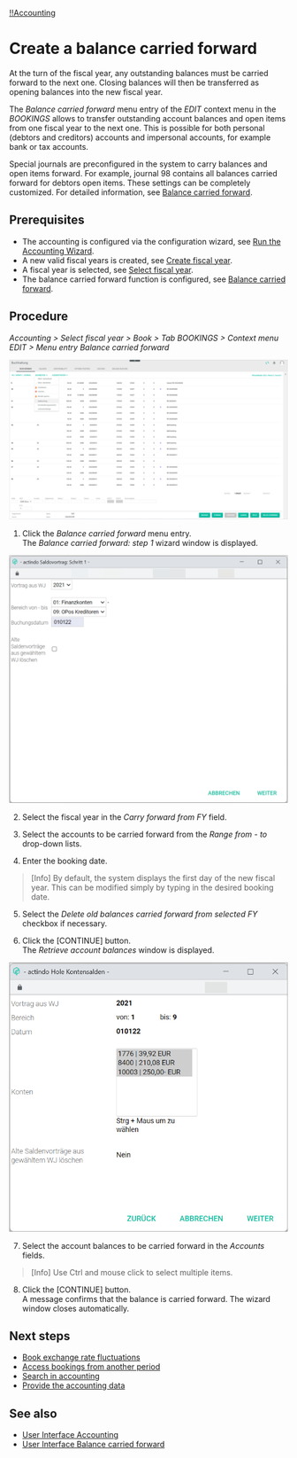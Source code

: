 [!!Accounting](Actindo/Accounting)

# Create a balance carried forward

At the turn of the fiscal year, any outstanding balances must be carried forward to the next one. Closing balances will then be transferred as opening balances into the new fiscal year.

The *Balance carried forward* menu entry of the *EDIT* context menu in the *BOOKINGS* allows to transfer outstanding account balances and open items from one fiscal year to the next one. This is possible for both personal (debtors and creditors) accounts and impersonal accounts, for example bank or tax accounts.

Special journals are preconfigured in the system to carry  balances and open items forward. For example, journal 98 contains all balances carried forward for debtors open items. These settings can be completely customized. For detailed information, see [Balance carried forward](#to_be_completed).

## Prerequisites

- The accounting is configured via the configuration wizard, see [Run the Accounting Wizard](01_RunAccountingWizard.md).
- A new valid fiscal years is created, see [Create fiscal year](04_ManageFiscalYear.md#create-a-fiscal-year).
- A fiscal year is selected, see [Select fiscal year](01_SelectFiscalYear.md).
- The balance carried forward function is configured, see [Balance carried forward](#to_be_completed).

## Procedure

*Accounting > Select fiscal year > Book > Tab BOOKINGS > Context menu EDIT > Menu entry Balance carried forward*

![Balance carried forward](/Assets/Screenshots/Accounting/Book/Bookings/Bookings_BalanceCarriedForward.png "[Balance carried forward]")

1. Click the *Balance carried forward* menu entry.  
The *Balance carried forward: step 1* wizard window is displayed.

  ![Balance carried forward wizard](/Assets/Screenshots/Accounting/Book/Bookings/Bookings_BalanceCarriedForward_Wizard.png "[Balance carried forward wizard]")

2. Select the fiscal year in the *Carry forward from FY* field.

3. Select the accounts to be carried forward from the *Range from - to* drop-down lists.

4. Enter the booking date.

  > [Info] By default, the system displays the first day of the new fiscal year. This can be modified simply by typing in the desired booking date.

5. Select the *Delete old balances carried forward from selected FY* checkbox if necessary.

6. Click the [CONTINUE] button.  
The *Retrieve account balances* window is displayed.

  ![Retrieve account balances](/Assets/Screenshots/Accounting/Book/Bookings/Bookings_BalanceCarriedForward_Wizard2.png "[Retrieve account balances]")

7. Select the account balances to be carried forward in the *Accounts* fields.

  > [Info] Use Ctrl and mouse click to select multiple items.

8. Click the [CONTINUE] button.  
A message confirms that the balance is carried forward. The wizard window closes automatically.

## Next steps

  - [Book exchange rate fluctuations](12_BookExchangeRateFluctuations)
  - [Access bookings from another period](13_AccessBookingsAnotherPeriod)
  - [Search in accounting](14_SearchAccounting)
  - [Provide the accounting data](15_ProviceAccountingData)

## See also

  - [User Interface Accounting](/Accounting/UserInterface/00_UserInterface.md)
  - [User Interface Balance carried forward](#to_be_completed)
